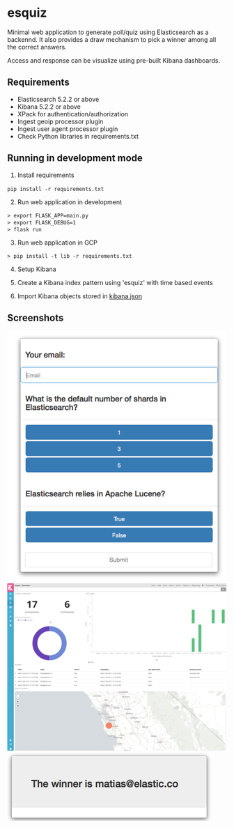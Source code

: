 # esquiz

Minimal web application to generate poll/quiz using Elasticsearch as a backennd. It also provides a draw mechanism to pick a winner among all the correct answers.

Access and response can be visualize using pre-built Kibana dashboards.


## Requirements

- Elasticsearch 5.2.2 or above
- Kibana 5.2.2 or above
- XPack for authentication/authorization
- Ingest geoip processor plugin
- Ingest user agent processor plugin
- Check Python libraries in requirements.txt


## Running in development mode

1. Install requirements

`pip install -r requirements.txt`


2. Run web application in development

```
> export FLASK_APP=main.py
> export FLASK_DEBUG=1
> flask run
```

3. Run web application in GCP

```
> pip install -t lib -r requirements.txt
```


4. Setup Kibana

1. Create a Kibana index pattern using 'esquiz' with time based events
2. Import Kibana objects stored in [kibana.json](https://github.com/mcascallares/esquiz/blob/master/etc/kibana.json)
## Screenshots

![Screen01](https://github.com/mcascallares/esquiz/blob/master/screenshots/screen01.png)
![Screen02](https://github.com/mcascallares/esquiz/blob/master/screenshots/screen02.png)
![Screen03](https://github.com/mcascallares/esquiz/blob/master/screenshots/screen03.png)

